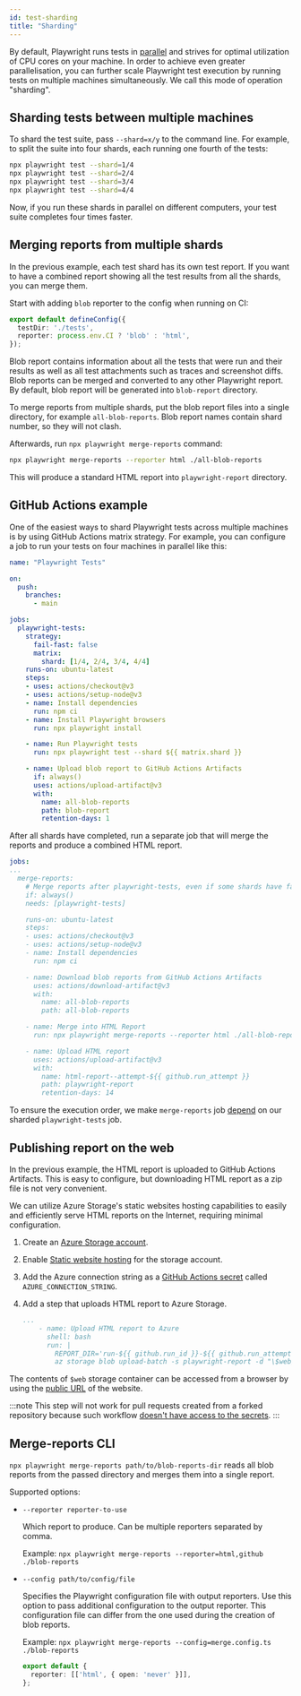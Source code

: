 ```yaml
---
id: test-sharding
title: "Sharding"
---
```


By default, Playwright runs tests in [parallel](/test-parallel.md) and strives for optimal utilization of CPU cores on your machine. In order to achieve even greater parallelisation, you can further scale Playwright test execution by running tests on multiple machines simultaneously. We call this mode of operation "sharding".

## Sharding tests between multiple machines

To shard the test suite, pass `--shard=x/y` to the command line. For example, to split the suite into four shards, each running one fourth of the tests:

```bash
npx playwright test --shard=1/4
npx playwright test --shard=2/4
npx playwright test --shard=3/4
npx playwright test --shard=4/4
```

Now, if you run these shards in parallel on different computers, your test suite completes four times faster.

## Merging reports from multiple shards

In the previous example, each test shard has its own test report. If you want to have a combined report showing all the test results from all the shards, you can merge them.

Start with adding `blob` reporter to the config when running on CI:

```ts title="playwright.config.ts"
export default defineConfig({
  testDir: './tests',
  reporter: process.env.CI ? 'blob' : 'html',
});
```

Blob report contains information about all the tests that were run and their results as well as all test attachments such as traces and screenshot diffs. Blob reports can be merged and converted to any other Playwright report. By default, blob report will be generated into `blob-report` directory.

To merge reports from multiple shards, put the blob report files into a single directory, for example `all-blob-reports`. Blob report names contain shard number, so they will not clash.

Afterwards, run `npx playwright merge-reports` command:

```bash
npx playwright merge-reports --reporter html ./all-blob-reports
```

This will produce a standard HTML report into `playwright-report` directory.

## GitHub Actions example

One of the easiest ways to shard Playwright tests across multiple machines is by using GitHub Actions matrix strategy. For example, you can configure a job to run your tests on four machines in parallel like this:

```yaml title=".github/workflows/playwright.yml"
name: "Playwright Tests"

on:
  push:
    branches:
      - main

jobs:
  playwright-tests:
    strategy:
      fail-fast: false
      matrix:
        shard: [1/4, 2/4, 3/4, 4/4]
    runs-on: ubuntu-latest
    steps:
    - uses: actions/checkout@v3
    - uses: actions/setup-node@v3
    - name: Install dependencies
      run: npm ci
    - name: Install Playwright browsers
      run: npx playwright install

    - name: Run Playwright tests
      run: npx playwright test --shard ${{ matrix.shard }}

    - name: Upload blob report to GitHub Actions Artifacts
      if: always()
      uses: actions/upload-artifact@v3
      with:
        name: all-blob-reports
        path: blob-report
        retention-days: 1
```

After all shards have completed, run a separate job that will merge the reports and produce a combined HTML report.

```yaml title=".github/workflows/playwright.yml"
jobs:
...
  merge-reports:
    # Merge reports after playwright-tests, even if some shards have failed
    if: always()
    needs: [playwright-tests]

    runs-on: ubuntu-latest
    steps:
    - uses: actions/checkout@v3
    - uses: actions/setup-node@v3
    - name: Install dependencies
      run: npm ci

    - name: Download blob reports from GitHub Actions Artifacts
      uses: actions/download-artifact@v3
      with:
        name: all-blob-reports
        path: all-blob-reports

    - name: Merge into HTML Report
      run: npx playwright merge-reports --reporter html ./all-blob-reports 

    - name: Upload HTML report
      uses: actions/upload-artifact@v3
      with:
        name: html-report--attempt-${{ github.run_attempt }}
        path: playwright-report
        retention-days: 14
```

To ensure the execution order, we make `merge-reports` job [depend](https://docs.github.com/en/actions/using-jobs/using-jobs-in-a-workflow#defining-prerequisite-jobs) on our sharded `playwright-tests` job.

## Publishing report on the web

In the previous example, the HTML report is uploaded to GitHub Actions Artifacts. This is easy to configure, but downloading HTML report as a zip file is not very convenient.

We can utilize Azure Storage's static websites hosting capabilities to easily and efficiently serve HTML reports on the Internet, requiring minimal configuration.

1. Create an [Azure Storage account](https://learn.microsoft.com/en-us/azure/storage/common/storage-account-create).
1. Enable [Static website hosting](https://learn.microsoft.com/en-us/azure/storage/blobs/storage-blob-static-website-how-to#enable-static-website-hosting) for the storage account.
1. Add the Azure connection string as a [GitHub Actions secret](https://docs.github.com/en/actions/security-guides/encrypted-secrets#creating-encrypted-secrets-for-a-repository) called `AZURE_CONNECTION_STRING`.
1. Add a step that uploads HTML report to Azure Storage.

    ```yaml
    ...
        - name: Upload HTML report to Azure
          shell: bash
          run: |
            REPORT_DIR='run-${{ github.run_id }}-${{ github.run_attempt }}'
            az storage blob upload-batch -s playwright-report -d "\$web/$REPORT_DIR" --connection-string "${{ secrets.AZURE_CONNECTION_STRING }}"
    ```

The contents of `$web` storage container can be accessed from a browser by using the [public URL](https://learn.microsoft.com/en-us/azure/storage/blobs/storage-blob-static-website-how-to?tabs=azure-portal#portal-find-url) of the website.

:::note
This step will not work for pull requests created from a forked repository because such workflow [doesn't have access to the secrets](https://docs.github.com/en/actions/security-guides/encrypted-secrets#using-encrypted-secrets-in-a-workflow).
:::

## Merge-reports CLI

`npx playwright merge-reports path/to/blob-reports-dir` reads all blob reports from the passed directory and merges them into a single report.

Supported options:
- `--reporter reporter-to-use`

  Which report to produce. Can be multiple reporters separated by comma.

  Example: `npx playwright merge-reports --reporter=html,github ./blob-reports`

- `--config path/to/config/file`

  Specifies the Playwright configuration file with output reporters. Use this option to pass
  additional configuration to the output reporter. This configuration file can differ from
  the one used during the creation of blob reports.

  Example: `npx playwright merge-reports --config=merge.config.ts ./blob-reports`

  ```ts title="merge.config.ts"
  export default {
    reporter: [['html', { open: 'never' }]],
  };
  ```
